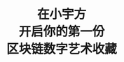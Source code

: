 ---
writter : "Uniqube, be unique"
title : "在小宇方 <br> 开启你的第一份 <br> 区块链数字艺术收藏"
image : "/.attachments/1-1-a4360a25-a7ea-4b77-8d61-63c8623fa158.jpg"
---